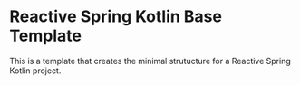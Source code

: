 # Reactive Spring Kotlin Base Template

This is a template that creates the minimal strutucture for a Reactive Spring Kotlin project.

